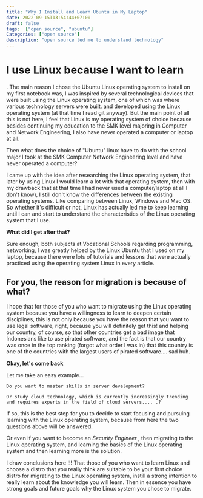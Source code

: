 ```yaml
---
title: "Why I Install and Learn Ubuntu in My Laptop"
date: 2022-09-15T13:54:44+07:00
draft: false
tags:  ["open source", "ubuntu"]
Categories: ["open source"]
description: "open source led me to understand technology"
---
```


# I use Linux because I want to learn
 
. The main reason I chose the Ubuntu Linux operating system to install on my first notebook was, I was inspired by several technological devices that were built using the Linux operating system, one of which was where various technology servers were built. and developed using the Linux operating system (at that time I read git anyway). But the main point of all this is not here, I feel that Linux is my operating system of choice because besides continuing my education to the SMK level majoring in Computer and Network Engineering, I also have never operated a computer or laptop at all.
 
Then what does the choice of "Ubuntu" linux have to do with the school major I took at the SMK Computer Network Engineering level and have never operated a computer?
 
I came up with the idea after researching the Linux operating system, that later by using Linux I would learn a lot with that operating system, then with my drawback that at that time I had never used a computer/laptop at all I don't know), I still don't know the differences between the existing operating systems. Like comparing between Linux, Windows and Mac OS. So whether it's difficult or not, Linux has actually led me to keep learning until I can and start to understand the characteristics of the Linux operating system that I use.
 
**What did I get after that?**
 
Sure enough, both subjects at Vocational Schools regarding programming, networking, I was greatly helped by the Linux Ubuntu that I used on my laptop, because there were lots of tutorials and lessons that were actually practiced using the operating system Linux in every article.
 
## For you, the reason for migration is because of what?
 
I hope that for those of you who want to migrate using the Linux operating system because you have a willingness to learn to deepen certain disciplines, this is not only because you have the reason that you want to use legal software, right, because you will definitely get this! and helping our country, of course, so that other countries get a bad image that Indonesians like to use pirated software, and the fact is that our country was once in the top ranking (forgot what order I was in) that this country is one of the countries with the largest users of pirated software.... sad huh.
 
**Okay, let's come back**
 
Let me take an easy example...
 
`Do you want to master skills in server development?`
 
`Or study cloud technology, which is currently increasingly trending and requires experts in the field of cloud servers.... .?`
 
If so, this is the best step for you to decide to start focusing and pursuing learning with the Linux operating system, because from here the two questions above will be answered.
 
Or even if you want to become an *Security Engineer* , then migrating to the Linux operating system, and learning the basics of the Linux operating system and then learning more is the solution.
 
I draw conclusions here !!! That those of you who want to learn Linux and choose a distro that you really think are suitable to be your first choice distro for migrating to the Linux operating system, instill a strong intention to really learn about the knowledge you will learn. Then in essence you have strong goals and future goals why the Linux system you chose to migrate.
